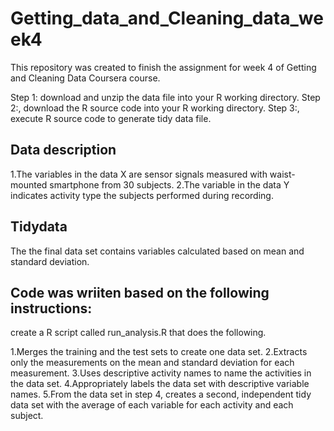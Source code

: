 # Getting_data_and_Cleaning_data_week4
This repository was created to finish the assignment for week 4 of Getting and Cleaning Data Coursera course.

Step 1: download and unzip the data file into your R working directory. 
Step 2:, download the R source code into your R working directory. Step 3:, execute R source code to generate tidy data file.

## Data description
1.The variables in the data X are sensor signals measured with waist-mounted smartphone from 30 subjects.
2.The variable in the data Y indicates activity type the subjects performed during recording.

## Tidydata
The the final data set contains variables calculated based on mean and standard deviation.

## Code was wriiten based on the following instructions:
create a R script called run_analysis.R that does the following.

1.Merges the training and the test sets to create one data set. 
2.Extracts only the measurements on the mean and standard deviation for each measurement. 
3.Uses descriptive activity names to name the activities in the data set. 
4.Appropriately labels the data set with descriptive variable names. 
5.From the data set in step 4, creates a second, independent tidy data set with the average of each variable for each activity and each subject.
